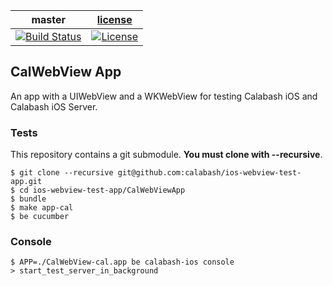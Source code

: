 | master  |  [license](LICENSE) |
|---------|---------------------|
| [![Build Status](https://msmobilecenter.visualstudio.com/Mobile-Center/_apis/build/status/calabash.ios-webview-test-app?branchName=master)](https://msmobilecenter.visualstudio.com/Mobile-Center/_build/latest?definitionId=3606&branchName=master)| [![License](https://img.shields.io/badge/licence-MIT-blue.svg)](http://opensource.org/licenses/MIT) |

## CalWebView App

An app with a UIWebView and a WKWebView for testing Calabash iOS and Calabash iOS Server.

### Tests

This repository contains a git submodule.  **You must clone with --recursive**.

```
$ git clone --recursive git@github.com:calabash/ios-webview-test-app.git
$ cd ios-webview-test-app/CalWebViewApp
$ bundle
$ make app-cal
$ be cucumber
```

### Console

```
$ APP=./CalWebView-cal.app be calabash-ios console
> start_test_server_in_background
```
